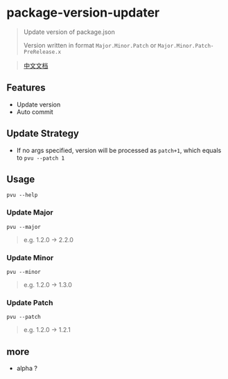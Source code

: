 # package-version-updater

> Update version of package.json
>
> Version written in format `Major.Minor.Patch` or `Major.Minor.Patch-PreRelease.x`
> 

> [中文文档](./README.zh_CN.md)

## Features

* Update version
* Auto commit

## Update Strategy

* If no args specified, version will be processed as `patch+1`, which equals to `pvu --patch 1`

## Usage

``` shell
pvu --help
```

### Update Major

```
pvu --major
```

> e.g. 1.2.0 -> 2.2.0

### Update Minor

```
pvu --minor
```

> e.g. 1.2.0 -> 1.3.0

### Update Patch

```
pvu --patch
```

> e.g. 1.2.0 -> 1.2.1

## more

- alpha ? 
